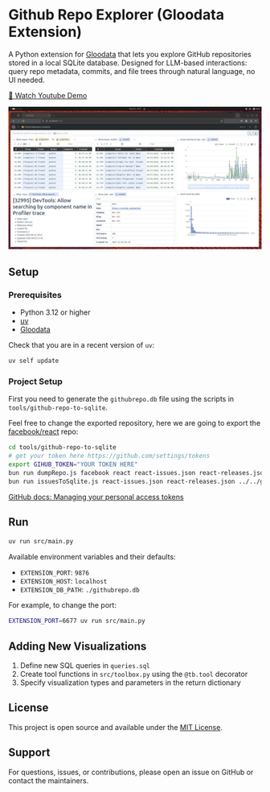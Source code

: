# Github Repo Explorer (Gloodata Extension)

 A Python extension for [Gloodata](https://gloodata.com/) that lets you explore GitHub repositories stored in a local SQLite database. Designed for LLM-based interactions: query repo metadata, commits, and file trees through natural language, no UI needed.

[🎥 Watch Youtube Demo](https://www.youtube.com/watch?v=EV5E5gR5oKM)

![Extension Preview](https://raw.githubusercontent.com/gloodata/extension-github-repo-explorer/refs/heads/main/resources/ext-preview.webp)


## Setup

### Prerequisites

- Python 3.12 or higher
- [uv](https://docs.astral.sh/uv/)
- [Gloodata](https://gloodata.com/download/)

Check that you are in a recent version of `uv`:

```bash
uv self update
```

### Project Setup

First you need to generate the `githubrepo.db` file using the scripts in `tools/github-repo-to-sqlite`.

Feel free to change the exported repository, here we are going to export the [facebook/react](https://github.com/facebook/react) repo:

```sh
cd tools/github-repo-to-sqlite
# get your token here https://github.com/settings/tokens
export GIHUB_TOKEN="YOUR TOKEN HERE"
bun run dumpRepo.js facebook react react-issues.json react-releases.json
bun run issuesToSqlite.js react-issues.json react-releases.json ../../githubrepo.db
```

[GitHub docs: Managing your personal access tokens](https://docs.github.com/en/authentication/keeping-your-account-and-data-secure/managing-your-personal-access-tokens)

## Run

```sh
uv run src/main.py
```

Available environment variables and their defaults:

- `EXTENSION_PORT`: `9876`
- `EXTENSION_HOST`: `localhost`
- `EXTENSION_DB_PATH`: `./githubrepo.db`

For example, to change the port:

```sh
EXTENSION_PORT=6677 uv run src/main.py
```

## Adding New Visualizations

1. Define new SQL queries in `queries.sql`
2. Create tool functions in `src/toolbox.py` using the `@tb.tool` decorator
3. Specify visualization types and parameters in the return dictionary

## License

This project is open source and available under the [MIT License](LICENSE).

## Support

For questions, issues, or contributions, please open an issue on GitHub or contact the maintainers.

